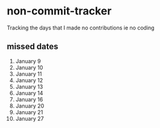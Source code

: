 # non-commit-tracker
Tracking the days that I made no contributions ie no coding

## missed dates
 
 1. January 9 
 1. January 10 
 1. January 11 
 1. January 12 
 1. January 13 
 1. January 14 
 1. January 16 
 1. January 20 
 1. January 21 
 1. January 27